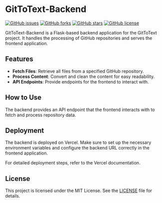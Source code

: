 # GitToText-Backend

[![GitHub issues](https://img.shields.io/github/issues/bfuerholz/GitToText-Backend)](https://github.com/bfuerholz/GitToText-Backend/issues)
[![GitHub forks](https://img.shields.io/github/forks/bfuerholz/GitToText-Backend)](https://github.com/bfuerholz/GitToText-Backend/network)
[![GitHub stars](https://img.shields.io/github/stars/bfuerholz/GitToText-Backend)](https://github.com/bfuerholz/GitToText-Backend/stargazers)
[![GitHub license](https://img.shields.io/github/license/bfuerholz/GitToText-Backend)](https://github.com/bfuerholz/GitToText-Backend/blob/main/LICENSE)

GitToText-Backend is a Flask-based backend application for the GitToText project. It handles the processing of GitHub repositories and serves the frontend application.

## Features

- **Fetch Files**: Retrieve all files from a specified GitHub repository.
- **Process Content**: Convert and clean the content for easy readability.
- **API Endpoints**: Provide endpoints for the frontend to interact with.

## How to Use

The backend provides an API endpoint that the frontend interacts with to fetch and process repository data.

## Deployment

The backend is deployed on Vercel. Make sure to set up the necessary environment variables and configure the backend URL correctly in the frontend application.

For detailed deployment steps, refer to the Vercel documentation.

## License

This project is licensed under the MIT License. See the [LICENSE](LICENSE) file for details.
